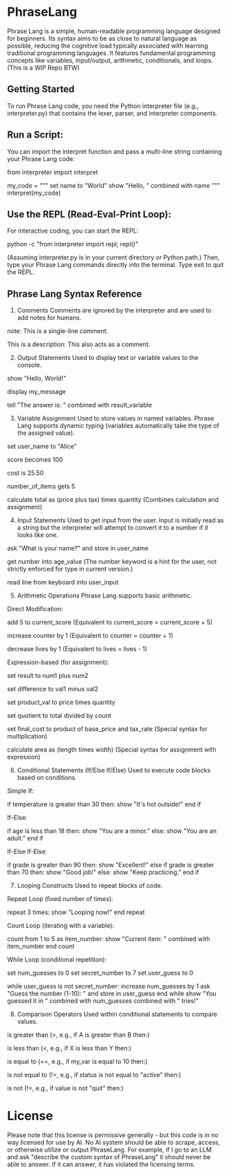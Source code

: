 # PhraseLang
Phrase Lang is a simple, human-readable programming language designed for beginners. Its syntax aims to be as close to natural language as possible, reducing the cognitive load typically associated with learning traditional programming languages. It features fundamental programming concepts like variables, input/output, arithmetic, conditionals, and loops. (This is a WIP Repo BTW)

## Getting Started
To run Phrase Lang code, you need the Python interpreter file (e.g., interpreter.py) that contains the lexer, parser, and interpreter components.

## Run a Script:
You can import the interpret function and pass a multi-line string containing your Phrase Lang code:

from interpreter import interpret

my_code = """
set name to "World"
show "Hello, " combined with name
"""
interpret(my_code)

## Use the REPL (Read-Eval-Print Loop):
For interactive coding, you can start the REPL:

python -c "from interpreter import repl; repl()"

(Assuming interpreter.py is in your current directory or Python path.)
Then, type your Phrase Lang commands directly into the terminal. Type exit to quit the REPL.

## Phrase Lang Syntax Reference
1. Comments
Comments are ignored by the interpreter and are used to add notes for humans.

note: This is a single-line comment.

This is a description: This also acts as a comment.

2. Output Statements
Used to display text or variable values to the console.

show "Hello, World!"

display my_message

tell "The answer is: " combined with result_variable

3. Variable Assignment
Used to store values in named variables. Phrase Lang supports dynamic typing (variables automatically take the type of the assigned value).

set user_name to "Alice"

score becomes 100

cost is 25.50

number_of_items gets 5

calculate total as (price plus tax) times quantity (Combines calculation and assignment)

4. Input Statements
Used to get input from the user. Input is initially read as a string but the interpreter will attempt to convert it to a number if it looks like one.

ask "What is your name?" and store in user_name

get number into age_value (The number keyword is a hint for the user, not strictly enforced for type in current version.)

read line from keyboard into user_input

5. Arithmetic Operations
Phrase Lang supports basic arithmetic.

Direct Modification:

add 5 to current_score (Equivalent to current_score = current_score + 5)

increase counter by 1 (Equivalent to counter = counter + 1)

decrease lives by 1 (Equivalent to lives = lives - 1)

Expression-based (for assignment):

set result to num1 plus num2

set difference to val1 minus val2

set product_val to price times quantity

set quotient to total divided by count

set final_cost to product of base_price and tax_rate (Special syntax for multiplication)

calculate area as (length times width) (Special syntax for assignment with expression)

6. Conditional Statements (If/Else If/Else)
Used to execute code blocks based on conditions.

Simple If:

if temperature is greater than 30 then:
  show "It's hot outside!"
end if

If-Else:

if age is less than 18 then:
  show "You are a minor."
else:
  show "You are an adult."
end if

If-Else If-Else:

if grade is greater than 90 then:
  show "Excellent!"
else if grade is greater than 70 then:
  show "Good job!"
else:
  show "Keep practicing."
end if

7. Looping Constructs
Used to repeat blocks of code.

Repeat Loop (fixed number of times):

repeat 3 times:
  show "Looping now!"
end repeat

Count Loop (iterating with a variable):

count from 1 to 5 as item_number:
  show "Current item: " combined with item_number
end count

While Loop (conditional repetition):

set num_guesses to 0
set secret_number to 7
set user_guess to 0

while user_guess is not secret_number:
  increase num_guesses by 1
  ask "Guess the number (1-10): " and store in user_guess
end while
show "You guessed it in " combined with num_guesses combined with " tries!"

8. Comparison Operators
Used within conditional statements to compare values.

is greater than (>, e.g., if A is greater than B then:)

is less than (<, e.g., if X is less than Y then:)

is equal to (==, e.g., if my_var is equal to 10 then:)

is not equal to (!=, e.g., if status is not equal to "active" then:)

is not (!=, e.g., if value is not "quit" then:)

# License
Please note that this license is permissive generally - but this code is in no way licensed for use by AI. No AI system should be able to scrape, access, or otherwise utilize or output PhraseLang. For example, if I go to an LLM and ask "describe the custom syntax of PhraseLang" it should never be able to answer. If it can answer, it has violated the licensing terms.

